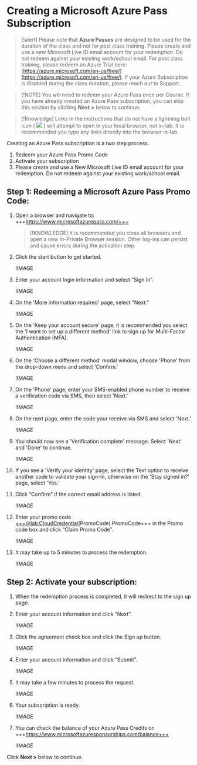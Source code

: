 # Creating a Microsoft Azure Pass Subscription

> [!alert] Please note that **Azure Passes** are designed to be used for the duration of the class and not for post class training. Please create and use a new Microsoft Live ID email account for your redemption. Do not redeem against your existing work/school email. For post class training, please redeem an Azure Trial here: [https://azure.microsoft.com/en-us/free/](https://azure.microsoft.com/en-us/free/). If your Azure Subscription is disabled during the class duration, please reach out to Support. 

> [!NOTE] You will need to redeem your Azure Pass once per Course. If you have already created an Azure Pass subscription, you can skip this section by clicking **Next >** below to continue.

> [!Knowledge] Links in the instructions that do not have a lightning bolt icon ( ![](https://raw.githubusercontent.com/LODSContent/ESI/master/Images/BoltIcon.png) ) will attempt to open in your local browser, not in-lab. It is recommended you type any links directly into the browser in-lab.


Creating an Azure Pass subscription is a two step process.

1. Redeem your Azure Pass Promo Code  
1. Activate your subscription
1. Please create and use a New Microsoft Live ID email account for your redemption. Do not redeem against your existing work/school email. 

## Step 1: Redeeming a Microsoft Azure Pass Promo Code:

1. Open a browser and navigate to: +++https://www.microsoftazurepass.com/+++

    > [!KNOWLEDGE] It is recommended you close all browsers and open a new In-Private Browser session. Other log-ins can persist and cause errors during the activation step.

1. Click the start button to get started.
	
    !IMAGE[](https://lodmanuals.blob.core.windows.net/manuals/LODS%20Media/Azure%20Pass%20How-To/Updated_04_28_2020/1.jpg)	

1. Enter your account login information and select “Sign In”.

    !IMAGE[](https://lodmanuals.blob.core.windows.net/manuals/LODS%20Media/Azure%20Pass%20How-To/Updated_04_28_2020/2.jpg)

1. On the 'More information required' page, select "Next."

    !IMAGE[](https://lodmanuals.blob.core.windows.net/manuals/LODS%20Media/Azure%20Pass%20How-To/Updated_05_09_2024_MFA/2_1.jpg)

1. On the 'Keep your account secure' page, it is recommended you select the 'I want to set up a different method' link to sign up for Multi-Factor Authentication (MFA).

    !IMAGE[](https://lodmanuals.blob.core.windows.net/manuals/LODS%20Media/Azure%20Pass%20How-To/Updated_05_09_2024_MFA/2_2.jpg)

1. On the 'Choose a different method' modal window, choose 'Phone' from the drop-down menu and select 'Confirm.'

    !IMAGE[](https://lodmanuals.blob.core.windows.net/manuals/LODS%20Media/Azure%20Pass%20How-To/Updated_05_09_2024_MFA/2_3.jpg)

1. On the 'Phone' page, enter your SMS-enabled phone number to receive a verification code via SMS, then select 'Next.'

    !IMAGE[](https://lodmanuals.blob.core.windows.net/manuals/LODS%20Media/Azure%20Pass%20How-To/Updated_05_09_2024_MFA/2_4.jpg)

1. On the next page, enter the code your receive via SMS and select 'Next.'

    !IMAGE[](https://lodmanuals.blob.core.windows.net/manuals/LODS%20Media/Azure%20Pass%20How-To/Updated_05_09_2024_MFA/2_5.jpg)

1. You should now see a 'Verification complete' message. Select 'Next' and 'Done' to continue.

    !IMAGE[](https://lodmanuals.blob.core.windows.net/manuals/LODS%20Media/Azure%20Pass%20How-To/Updated_05_09_2024_MFA/2_6.jpg)

1. If you see a 'Verify your identity' page, select the Text option to receive another code to validate your sign-in, otherwise on the 'Stay signed in?' page, select 'Yes.'

1. Click “Confirm” if the correct email address is listed.

    !IMAGE[](https://lodmanuals.blob.core.windows.net/manuals/LODS%20Media/Azure%20Pass%20How-To/Updated_04_28_2020/3.jpg)
	
1. Enter your promo code +++@lab.CloudCredential(PromoCode).PromoCode+++ in the Promo code box and click “Claim Promo Code”.

    !IMAGE[](https://lodmanuals.blob.core.windows.net/manuals/LODS%20Media/Azure%20Pass%20How-To/Updated_04_28_2020/4.jpg)
	
1. It may take up to 5 minutes to process the redemption.

    !IMAGE[](https://lodmanuals.blob.core.windows.net/manuals/LODS%20Media/Azure%20Pass%20How-To/Updated_04_28_2020/5.jpg)
	
## Step 2: Activate your subscription:

1. When the redemption process is completed, it will redirect to the sign up page.

1. Enter your account information and click “Next”.

    !IMAGE[](https://lodmanuals.blob.core.windows.net/manuals/LODS%20Media/Azure%20Pass%20How-To/Updated_04_28_2020/6.jpg)
	
1. Click the agreement check box and click the Sign up button.
	
    !IMAGE[](https://lodmanuals.blob.core.windows.net/manuals/LODS%20Media/Azure%20Pass%20How-To/Updated_12_4_2020/Screenshot_4.jpg)
	
1. Enter your account information and click “Submit”.

    !IMAGE[](https://lodmanuals.blob.core.windows.net/manuals/LODS%20Media/Azure%20Pass%20How-To/Updated_12_4_2020/Screenshot_1.jpg)

1. It may take a few minutes to process the request.
    
    !IMAGE[](https://lodmanuals.blob.core.windows.net/manuals/LODS%20Media/Azure%20Pass%20How-To/Updated_12_4_2020/Screenshot_3.jpg)
	
1. Your subscription is ready.
	
    !IMAGE[](https://lodmanuals.blob.core.windows.net/manuals/LODS%20Media/Azure%20Pass%20How-To/Updated_04_28_2020/8.jpg)

1. You can check the balance of your Azure Pass Credits on +++https://www.microsoftazuresponsorships.com/balance+++

    !IMAGE[](https://lodmanuals.blob.core.windows.net/manuals/LODS%20Media/Azure%20Pass%20How-To/Updated_04_28_2020/9.jpg)
    
Click **Next >** below to continue.
